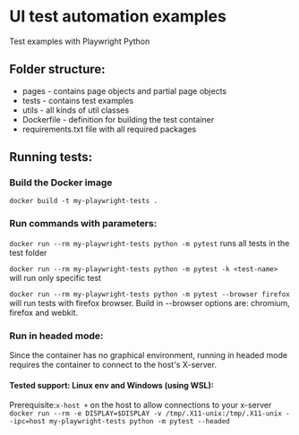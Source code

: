 # UI test automation examples

Test examples with Playwright Python

## Folder structure:
+ pages - contains page objects and partial page objects
+ tests - contains test examples
+ utils - all kinds of util classes
+ Dockerfile - definition for building the test container
+ requirements.txt file with all required packages

## Running tests: 
### Build the Docker image
`docker build -t my-playwright-tests .`

### Run commands with parameters: 
`docker run --rm my-playwright-tests python -m pytest` runs all tests in the test folder

`docker run --rm my-playwright-tests python -m pytest -k <test-name>` will run only specific test

`docker run --rm my-playwright-tests python -m pytest --browser firefox` will run tests with firefox browser.
Build in --browser options are: chromium, firefox and webkit.
### Run in headed mode: 
Since the container has no graphical environment, running in headed mode requires the container to connect to the host's X-server. 
#### Tested support: Linux env and Windows (using WSL):
Prerequisite:`x-host +` on the host to allow connections to your x-server
`docker run --rm -e DISPLAY=$DISPLAY -v /tmp/.X11-unix:/tmp/.X11-unix --ipc=host my-playwright-tests python -m pytest --headed`

